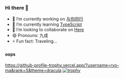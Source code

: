 ### Hi there 👋

- 🔭 I’m currently working on [与你同行](https://simpleroom.github.io/login)
- 🌱 I’m currently learning [TypeScript](https://www.typescriptlang.org/zh/docs/)
- 👯 I’m looking to collaborate on [Here](https://github.com/SimpleRoom)
- 😄 Pronouns: 九成
- ⚡ Fun fact: Traveling...

#### oops
https://github-profile-trophy.vercel.app/?username=ryo-ma&rank=S&theme=dracula
[![trophy](https://github-profile-trophy.vercel.app/?username=jiucheng-front&rank=S,AA&theme=dracula&column=7)](https://github.com/ryo-ma/github-profile-trophy)
